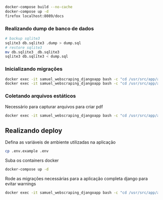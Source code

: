 ```sh
docker-compose build --no-cache
docker-compose up -d
firefox localhost:8089/docs
```

### Realizando dump de banco de dados

```sh
# backup sqlite3
sqlite3 db.sqlite3 .dump > dump.sql
# restore sqlite3
mv db.sqlite3 _db.sqlite3
sqlite3 db.sqlite3 < dump.sql
```

### Inicializando migrações

```sh
docker exec -it samuel_webscraping_djangoapp bash -c "cd /usr/src/app/app && python manage.py makemigrations"
docker exec -it samuel_webscraping_djangoapp bash -c "cd /usr/src/app/app && python manage.py migrate"
```

### Coletando arquivos estáticos

Necessário para capturar arquivos para criar pdf

```sh
docker exec -it samuel_webscraping_djangoapp bash -c "cd /usr/src/app/app && python manage.py collectstatic"
```

## Realizando deploy

Defina as variáveis de ambiente utilizadas na aplicação

```sh
cp .env.example .env
```

Suba os containers docker

```sh
docker-compose up -d
```

Rode as migrações necessárias para a aplicação completa django para evitar warnings

```sh
docker exec -it samuel_webscraping_djangoapp bash -c "cd /usr/src/app/app && python manage.py migrate"
```
